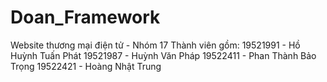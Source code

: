 # Doan_Framework
Website thương mại điện tử - Nhóm 17
Thành viên gồm:
19521991 - Hồ Huỳnh Tuấn Phát
19521987 - Huỳnh Văn Pháp
19522411 - Phan Thành Bảo Trọng
19522421 - Hoàng Nhật Trung
